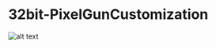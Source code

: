 # 32bit-PixelGunCustomization

![alt text](https://github.com/DvdCp/PixelGunsmith/blob/main/Assets/cover.PNG?raw=true)
